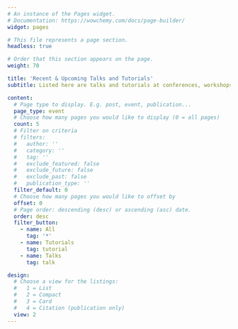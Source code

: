 ```yaml
---
# An instance of the Pages widget.
# Documentation: https://wowchemy.com/docs/page-builder/
widget: pages

# This file represents a page section.
headless: true

# Order that this section appears on the page.
weight: 70

title: 'Recent & Upcoming Talks and Tutorials'
subtitle: Listed here are talks and tutorials at conferences, workshops, etc. that are not tied to a specific publication.

content:
  # Page type to display. E.g. post, event, publication...
  page_type: event
  # Choose how many pages you would like to display (0 = all pages)
  count: 5
  # Filter on criteria
  # filters:
  #   author: ''
  #   category: ''
  #   tag: ''
  #   exclude_featured: false
  #   exclude_future: false
  #   exclude_past: false
  #   publication_type: ''
  filter_default: 0
  # Choose how many pages you would like to offset by
  offset: 0
  # Page order: descending (desc) or ascending (asc) date.
  order: desc
  filter_button:
    - name: All
      tag: '*'
    - name: Tutorials
      tag: tutorial
    - name: Talks
      tag: talk

design:
  # Choose a view for the listings:
  #   1 = List
  #   2 = Compact
  #   3 = Card
  #   4 = Citation (publication only)
  view: 2
---
```

